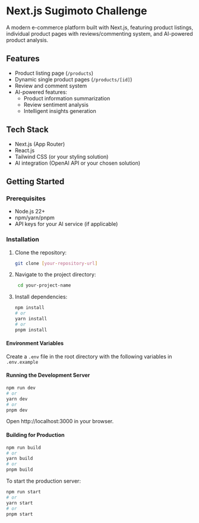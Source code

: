 # Next.js Sugimoto Challenge

A modern e-commerce platform built with Next.js, featuring product listings, individual product pages with reviews/commenting system, and AI-powered product analysis.

## Features

- Product listing page (`/products`)
- Dynamic single product pages (`/products/[id]`)
- Review and comment system
- AI-powered features:
    - Product information summarization
    - Review sentiment analysis
    - Intelligent insights generation

## Tech Stack

- Next.js (App Router)
- React.js
- Tailwind CSS (or your styling solution)
- AI integration (OpenAI API or your chosen solution)

## Getting Started

### Prerequisites

- Node.js 22+
- npm/yarn/pnpm
- API keys for your AI service (if applicable)

### Installation

1. Clone the repository:
   ```bash
   git clone [your-repository-url]
    ```

2. Navigate to the project directory:
   ```bash
    cd your-project-name
    ```
3. Install dependencies:
    ```bash
    npm install
    # or
    yarn install
    # or
    pnpm install
    ```
#### Environment Variables
Create a `.env` file in the root directory with the following variables in `.env.example`
#### Running the Development Server
```bash
npm run dev
# or
yarn dev
# or
pnpm dev
```
Open http://localhost:3000 in your browser.
#### Building for Production
```bash
npm run build
# or
yarn build
# or
pnpm build
```
To start the production server:
```bash
npm run start
# or
yarn start
# or
pnpm start
```